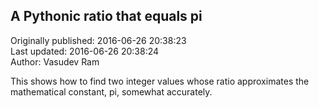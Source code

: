 ## A Pythonic ratio that equals pi  
Originally published: 2016-06-26 20:38:23  
Last updated: 2016-06-26 20:38:24  
Author: Vasudev Ram  
  
This shows how to find two integer values whose ratio approximates the mathematical constant, pi, somewhat accurately.
